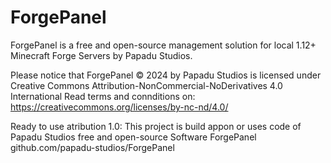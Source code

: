 # ForgePanel
ForgePanel is a free and open-source management solution for local 1.12+ Minecraft Forge Servers by Papadu Studios.

Please notice that ForgePanel © 2024 by Papadu Studios is licensed under Creative Commons Attribution-NonCommercial-NoDerivatives 4.0 International 
Read terms and connditions on: https://creativecommons.org/licenses/by-nc-nd/4.0/

Ready to use atribution 1.0:
This project is build appon or uses code of Papadu Studios free and open-source Software ForgePanel
github.com/papadu-studios/ForgePanel
